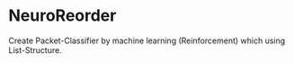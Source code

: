 # NeuroReorder
Create Packet-Classifier by machine learning (Reinforcement) which using List-Structure.
